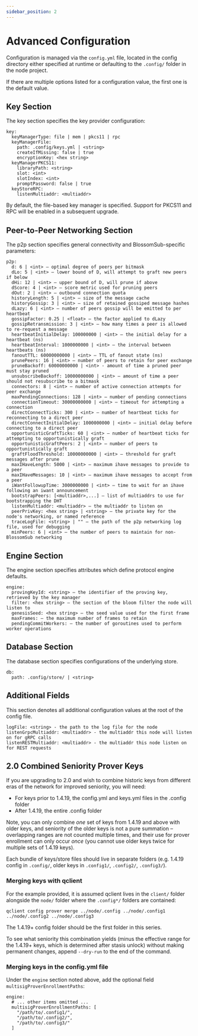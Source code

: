 ```yaml
---
sidebar_position: 2
---
```


# Advanced Configuration

Configuration is managed via the `config.yml` file, located in the config directory either specified at runtime or 
defaulting to the `.config/` folder in the node project. 

If there are multiple options listed for a configuration 
value, the first one is the default value.

## Key Section

The key section specifies the key provider configuration:

```
key:
  keyManagerType: file | mem | pkcs11 | rpc
  keyManagerFile:
    path: .config/keys.yml | <string>
    createIfMissing: false | true
    encryptionKey: <hex string>
  keyManagerPKCS11:
    libraryPath: <string>
    slot: <int>
    slotIndex: <int>
    promptPassword: false | true
  keyStoreRPC:
    listenMultiaddr: <multiaddr>
```

By default, the file-based key manager is specified. Support for PKCS11 and RPC will be enabled in a subsequent upgrade.

## Peer-to-Peer Networking Section

The p2p section specifies general connectivity and BlossomSub-specific parameters:

```
p2p:
  d: 6 | <int> – optimal degree of peers per bitmask
  dLo: 5 | <int> – lower bound of D, will attempt to graft new peers if below
  dHi: 12 | <int> – upper bound of D, will prune if above
  dScore: 4 | <int> – score metric used for pruning peers
  dOut: 2 | <int> – outbound connection quota
  historyLength: 5 | <int> – size of the message cache
  historyGossip: 3 | <int> – size of retained gossiped message hashes
  dLazy: 6 | <int> – number of peers gossip will be emitted to per heartbeat
  gossipFactor: 0.25 | <float> – the factor applied to dLazy
  gossipRetransmission: 3 | <int> – how many times a peer is allowed to re-request a message
  heartbeatInitialDelay: 100000000 | <int> – the initial delay for a heartbeat (ns)
  heartbeatInterval: 1000000000 | <int> – the interval between heartbeats (ns)
  fanoutTTL: 60000000000 | <int> – TTL of fanout state (ns)
  prunePeers: 16 | <int> – number of peers to retain for peer exchange
  pruneBackoff: 60000000000 | <int> - amount of time a pruned peer must stay pruned
  unsubscribeBackoff: 10000000000 | <int> – amount of time a peer should not resubscribe to a bitmask
  connectors: 8 | <int> – number of active connection attempts for peer exchange
  maxPendingConnections: 128 | <int> – number of pending connections
  connectionTimeout: 30000000000 | <int> – timeout for attempting a connection
  directConnectTicks: 300 | <int> – number of heartbeat ticks for reconnecting to a direct peer
  directConnectInitialDelay: 1000000000 | <int> – initial delay before connecting to a direct peer
  opportunisticGraftTicks: 60 | <int> – number of heartbeat ticks for attempting to opportunistically graft
  opportunisticGraftPeers: 2 | <int> – number of peers to opportunistically graft
  graftFloodThreshold: 10000000000 | <int> – threshold for graft messages after prune
  maxIHaveLength: 5000 | <int> – maximum ihave messages to provide to a peer
  maxIHaveMessages: 10 | <int> – maximum ihave messages to accept from a peer
  iWantFollowupTime: 3000000000 | <int> – time to wait for an ihave following an iwant announcement
  bootstrapPeers: [<multiaddr>,...] – list of multiaddrs to use for bootstrapping the DHT
  listenMultiaddr: <multiaddr> – the multiaddr to listen on
  peerPrivKey: <hex string> | <string> – the private key for the node's networking, or named reference
  traceLogFile: <string> | "" – the path of the p2p networking log file, used for debugging
  minPeers: 6 | <int> – the number of peers to maintain for non-BlossomSub networking
```

## Engine Section

The engine section specifies attributes which define protocol engine defaults.

```
engine:
  provingKeyId: <string> – the identifier of the proving key, retrieved by the key manager
  filter: <hex string> – the section of the bloom filter the node will listen to
  genesisSeed: <hex string> – the seed value used for the first frame
  maxFrames: – the maximum number of frames to retain
  pendingCommitWorkers: – the number of goroutines used to perform worker operations
```

## Database Section

The database section specifies configurations of the underlying store.

```
db:
  path: .config/store/ | <string>
```

## Additional Fields

This section denotes all additional configuration values at the root of the config file.

```
logFile: <string> - the path to the log file for the node
listenGrpcMultiaddr: <multiaddr> - the multiaddr this node will listen on for gRPC calls 
listenRESTMultiaddr: <multiaddr> - the multiaddr this node listen on for REST requests
```

## 2.0 Combined Seniority Prover Keys

If you are upgrading to 2.0 and wish to combine historic keys from different eras of the network for improved seniority, you will need:

- For keys prior to 1.4.19, the config.yml and keys.yml files in the .config folder
- After 1.4.19, the entire .config folder

Note, you can only combine _one_ set of keys from 1.4.19 and above with older keys, and seniority of the older keys is not a pure summation – overlapping ranges are not counted multiple times, and their use for prover enrollment can only occur _once_ (you cannot use older keys twice for multiple sets of 1.4.19 keys).

Each bundle of keys/store files should live in separate folders (e.g. 1.4.19 config in `.config/`, older keys in `.config1/`, `.config2/`, `.config3/`).

### Merging keys with qclient

For the example provided, it is assumed qclient lives in the `client/` folder alongside the `node/` folder where the `.config*/` folders are contained:

```
qclient config prover merge ../node/.config ../node/.config1 ../node/.config2 ../node/.config3
```

The 1.4.19+ config folder should be the first folder in this series.

To see what seniority this combination yields (minus the effective range for the 1.4.19+ keys, which is determined after stasis unlock) without making permanent changes, append `--dry-run` to the end of the command.

### Merging keys in the config.yml file

Under the `engine` section noted above, add the optional field `multisigProverEnrollmentPaths`:

```
engine:
  # ... other items omitted ...
  multisigProverEnrollmentPaths: [
    "/path/to/.config1/",
    "/path/to/.config2/",
    "/path/to/.config3/"
  ]
```
